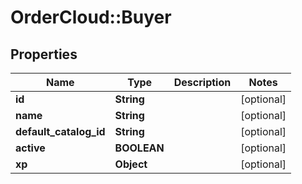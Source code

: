 # OrderCloud::Buyer

## Properties
Name | Type | Description | Notes
------------ | ------------- | ------------- | -------------
**id** | **String** |  | [optional] 
**name** | **String** |  | [optional] 
**default_catalog_id** | **String** |  | [optional] 
**active** | **BOOLEAN** |  | [optional] 
**xp** | **Object** |  | [optional] 


